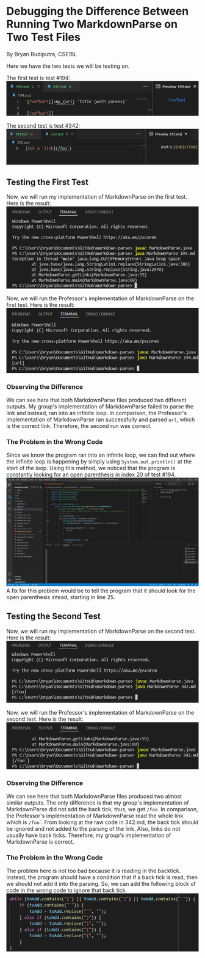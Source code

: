 # Debugging the Difference Between Running Two MarkdownParse on Two Test Files
By Bryan Budiputra, CSE15L

Here we have the two tests we will be testing on.

The first test is test #194:
![Image](images/194.png)

The second test is test #342:
![Image](images/342.png)

## Testing the First Test
Now, we will run my implementation of MarkdownParse on the first test. Here is the result:
![Image](images/myrunon194.png)

Now, we will run the Professor's implementation of MarkdownParse on the first test. Here is the result:
![Image](images/joerunon194.png)

### Observing the Difference
We can see here that both MarkdownParse files produced two different outputs. My group's implementation of MarkdownParse failed to parse the link and instead, ran into an infinite loop. In comparison, the Professor's implementation of MarkdownParse ran successfully and parsed `url`, which is the correct link. Therefore, the second run was correct. 

### The Problem in the Wrong Code
Since we know the program ran into an infinite loop, we can find out where the infinite loop is happening by simply using `System.out.println()` at the start of the loop. Using this method, we noticed that the program is constantly looking for an open parenthesis in index 20 of test #194. 
![Image](images/infiniteloop.png)
A fix for this problem would be to tell the program that it should look for the open parenthesis intead, starting in line 25.

## Testing the Second Test
Now, we will run my implementation of MarkdownParse on the second test. Here is the result:
![Image](images/myrunon342.png)

Now, we will run the Professor's implementation of MarkdownParse on the second test. Here is the result:
![Image](images/joerunon342.png)

### Observing the Difference
We can see here that both MarkdownParse files produced two almost similar outputs. The only difference is that my group's implementation of MarkdownParse did not add the back tick, thus, we get `/foo`. In comparison, the Professor's implementation of MarkdownParse read the whole link which is `/foo`\`. From looking at the raw code in 342.md, the back tick should be ignored and not added to the parsing of the link. Also, links do not usually have back ticks. Therefore, my group's implementation of MarkdownParse is correct.

### The Problem in the Wrong Code
The problem here is not too bad because it is reading in the backtick. Instead, the program should have a condition that if a back tick is read, then we should not add it into the parsing. So, we can add the following block of code in the wrong code to ignore that back tick.
![Image](images/toadd.png)
